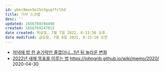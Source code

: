 ```yaml
---
id: ybki9mxn5e15n3guq7frlhd
title: 기사 스크랩
desc: ''
updated: 1656769394498
created: 1656769247015
date created: 목요일, 7월 7일 2022, 8:13:50 오후
date modified: 금요일, 7월 8일 2022, 8:15:18 오전
---
```



- [저녁에 밥 한 숟가락만 줄였더니…1년 뒤 놀라운 변화](https://n.news.naver.com/article/025/0003139690)
- [2022년 새해 목표를 이루는 법](ttps://www.bbc.com/korean/features-59906333?at_medium=RSS&at_campaign=KARANGA)
https://johngrib.github.io/wiki/memo/2020/ 2020-04-30
